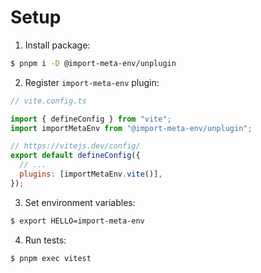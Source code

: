 # Setup

1. Install package:

```sh
$ pnpm i -D @import-meta-env/unplugin
```

2. Register `import-meta-env` plugin:

```js
// vite.config.ts

import { defineConfig } from "vite";
import importMetaEnv from "@import-meta-env/unplugin";

// https://vitejs.dev/config/
export default defineConfig({
  // ...
  plugins: [importMetaEnv.vite()],
});
```

3. Set environment variables:

```sh
$ export HELLO=import-meta-env
```

4. Run tests:

```sh
$ pnpm exec vitest
```
